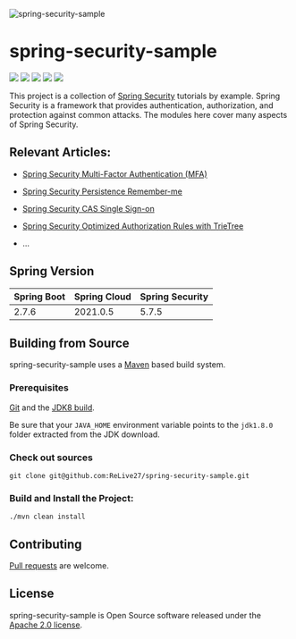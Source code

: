 ![spring-security-sample](https://socialify.git.ci/ReLive27/spring-security-sample/image?description=1&forks=1&issues=1&language=1&name=1&owner=1&stargazers=1&theme=Light)
# <font size="6p">spring-security-sample</font>

<p align="left">
	<a href="https://github.com/ReLive27/spring-security-sample/stargazers"><img src="https://img.shields.io/github/stars/ReLive27/spring-security-sample?style=flat-square&logo=GitHub"></a>
	<a href="https://github.com/ReLive27/spring-security-sample/network/members"><img src="https://img.shields.io/github/forks/ReLive27/spring-security-sample?style=flat-square&logo=GitHub"></a>
	<a href="https://github.com/ReLive27/spring-security-sample/watchers"><img src="https://img.shields.io/github/watchers/ReLive27/spring-security-sample?style=flat-square&logo=GitHub"></a>
	<a href="https://github.com/ReLive27/spring-security-sample/issues"><img src="https://img.shields.io/github/issues/ReLive27/spring-security-sample.svg?style=flat-square&logo=GitHub"></a>
	<a href="https://github.com/ReLive27/spring-security-sample/blob/master/LICENSE"><img src="https://img.shields.io/github/license/ReLive27/spring-security-sample.svg?style=flat-square"></a>
</p>

This project is a collection of [Spring Security](https://spring.io/projects/spring-security) tutorials by example.
Spring Security is a framework that provides authentication, authorization, and protection against common attacks. The
modules here cover many aspects of Spring Security.

## Relevant Articles:

- [Spring Security Multi-Factor Authentication (MFA)](https://relive27.github.io/blog/spring-security-mfa)

[comment]: <> (- [&#40;stay tuned&#41;Prevent Brute Force Authentication Attempts with Spring Security]&#40;&#41;)

[comment]: <> (- [&#40;stay tuned&#41;Spring Security LDAP Authentication]&#40;&#41;)
- [Spring Security Persistence Remember-me](https://github.com/ReLive27/spring-security-sample/tree/master/remember-me)

[comment]: <> (- [&#40;stay tuned&#41;Spring Security X.509 Authentication]&#40;&#41;)
- [Spring Security CAS Single Sign-on](https://github.com/ReLive27/spring-security-sample/tree/master/cas-login)

[comment]: <> (- [&#40;stay tuned&#41;Spring Security SAML and Database Authentication]&#40;&#41;)

[comment]: <> (- [&#40;stay tuned&#41;Spring Security Restricts Single User Login of the Same Account]&#40;&#41;)

[comment]: <> (- [&#40;stay tuned&#41;Spring Security Graphic Captcha Login]&#40;&#41;)

[comment]: <> (- [&#40;stay tuned&#41;Spring Security One-time Token Verification]&#40;&#41;)

[comment]: <> (- [&#40;stay tuned&#41;Using Spring Security to Implement Remote Notification for Authentication]&#40;&#41;)

[comment]: <> (- [&#40;stay tuned&#41;Spring Security ACL Access Control]&#40;&#41;)
- [Spring Security Optimized Authorization Rules with TrieTree](https://github.com/ReLive27/spring-security-sample/tree/master/trietree-authorization)

[comment]: <> (- [&#40;stay tuned&#41;Spring Security Combines jcasbin to Implement Authorization]&#40;&#41;)

[comment]: <> (- [&#40;stay tuned&#41;Spring Security CSRF Protection]&#40;&#41;)

[comment]: <> (- [&#40;stay tuned&#41;Spring Security Uses OPA to Make API Authorization Decisions]&#40;&#41;)

[comment]: <> (- [&#40;stay tuned&#41;Securing Applications With Spring Security and Keycloak]&#40;&#41;)

[comment]: <> (- [&#40;stay tuned&#41;WebAuthn With Spring Security]&#40;&#41;)

[comment]: <> (- [&#40;stay tuned&#41;How to secure Spring Boot application with Google ReCAPTCHA?]&#40;&#41;)

[comment]: <> (- [&#40;stay tuned&#41;Register a New User through GitHub using Spring Security]&#40;&#41;)

[comment]: <> (- [&#40;stay tuned&#41;User Registration using Spring Security and Spring Boot]&#40;&#41;)

[comment]: <> (- [&#40;stay tuned&#41;Activate a New Account via Email Using Spring Security]&#40;&#41;)
- ...
## Spring Version

| Spring Boot   | Spring Cloud   |  Spring Security   |
| ---------------- | ----------------- | ------    |
| 2.7.6           | 2021.0.5          |  5.7.5  |

## Building from Source

spring-security-sample uses a [Maven](https://maven.apache.org/) based build system.

### Prerequisites

[Git](https://help.github.com/set-up-git-redirect) and
the [JDK8 build](https://www.oracle.com/technetwork/java/javase/downloads).

Be sure that your `JAVA_HOME` environment variable points to the `jdk1.8.0` folder extracted from the JDK download.

### Check out sources

```
git clone git@github.com:ReLive27/spring-security-sample.git
```

### Build and Install the Project:

```
./mvn clean install
```

## Contributing

[Pull requests](https://help.github.com/articles/creating-a-pull-request) are welcome.

## License

spring-security-sample is Open Source software released under the
[Apache 2.0 license](https://www.apache.org/licenses/LICENSE-2.0.html).

